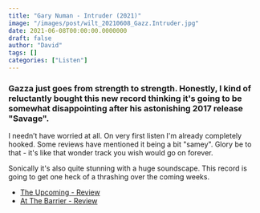 ```yaml
---
title: "Gary Numan - Intruder (2021)"
image: "/images/post/wilt_20210608_Gazz.Intruder.jpg"
date: 2021-06-08T00:00:00.0000000
draft: false
author: "David"
tags: []
categories: ["Listen"]
---
```

### Gazza just goes from strength to strength. Honestly, I kind of reluctantly bought this new record thinking it's going to be somewhat disappointing after his astonishing 2017 release "Savage".

 I needn’t have worried at all. On very first listen I'm already completely hooked. Some reviews have mentioned it being a bit "samey". Glory be to that - it's like that wonder track you wish would go on forever.

 Sonically it's also quite stunning with a huge soundscape. This record is going to get one heck of a thrashing over the coming weeks. 

-  [The Upcoming - Review](https://www.theupcoming.co.uk/2021/05/21/gary-numan-intruder-album-review/)
-  [At The Barrier - Review](https://atthebarrier.com/2021/05/18/gary-numan-intruder-album-review/)